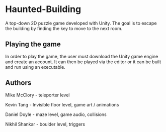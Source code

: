 # Haunted-Building

A top-down 2D puzzle game developed with Unity. The goal is to escape the building by finding the key to move to the next room.

## Playing the game

In order to play the game, the user must download the Unity game engine and create an account. 
It can then be played via the editor or it can be built and run using an executable.


## Authors

Mike McClory - teleporter level

Kevin Tang - Invisible floor level, game art / animations

Daniel Doyle - maze level, game audio, collisions

Nikhil Shankar - boulder level, triggers
